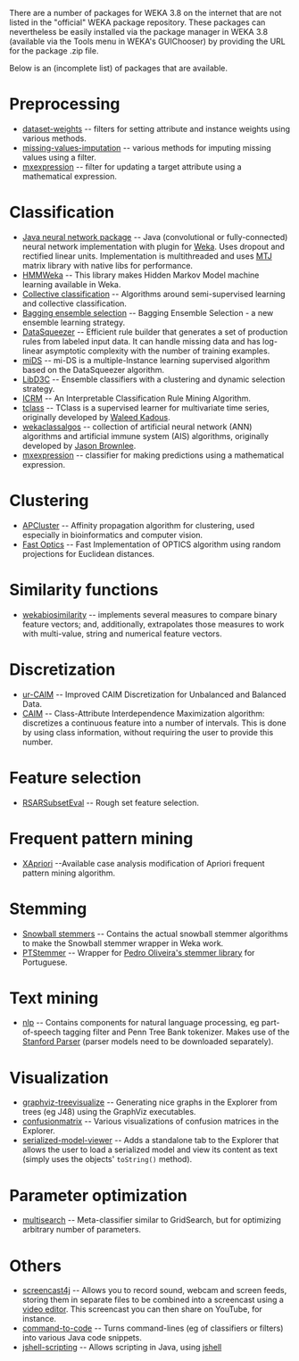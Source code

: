 There are a number of packages for WEKA 3.8 on the internet that are not listed in the "official" WEKA package repository. These packages can nevertheless be easily installed via the package manager in WEKA 3.8 (available via the Tools menu in WEKA's GUIChooser) by providing the URL for the package .zip file.

Below is an (incomplete list) of packages that are available.
 
# Preprocessing

* [dataset-weights](https://github.com/fracpete/dataset-weights-weka-package) -- filters for setting attribute and instance weights using various methods.
* [missing-values-imputation](https://github.com/fracpete/missing-values-imputation-weka-package) -- various methods for imputing missing values using a filter.
* [mxexpression](https://github.com/fracpete/mxexpression-weka-package) -- filter for updating a target attribute using a mathematical expression.

# Classification

* [Java neural network package](https://github.com/amten/NeuralNetwork) -- Java (convolutional or fully-connected) neural network implementation with plugin for [Weka](http://www.cs.waikato.ac.nz/ml/weka/). Uses dropout and rectified linear units. Implementation is multithreaded and uses [MTJ](https://github.com/fommil/matrix-toolkits-java) matrix library with native libs for performance.
* [HMMWeka](http://doc.gold.ac.uk/~mas02mg/software/hmmweka/) -- This library makes Hidden Markov Model machine learning available in Weka.
* [Collective classification](https://github.com/fracpete/collective-classification-weka-package) -- Algorithms around semi-supervised learning and collective classification.
* [Bagging ensemble selection](http://www.quansun.com/bagging_es/) -- Bagging Ensemble Selection - a new ensemble learning strategy.
* [DataSqueezer](http://www.cioslab.vcu.edu/alg/InstallWekaPackage.htm) -- Efficient rule builder that generates a set of production rules from labeled input data. It can handle missing data and has log-linear asymptotic complexity with the number of training examples.
* [miDS](http://www.cioslab.vcu.edu/alg/InstallWekaPackage.htm) -- mi-DS is a multiple-Instance learning supervised algorithm based on the DataSqueezer algorithm.
* [LibD3C](http://datamining.xmu.edu.cn/main/~chenwq/downloads/) -- Ensemble classifiers with a clustering and dynamic selection strategy.
* [ICRM](http://www.uco.es/grupos/kdis/kdiswiki/ICRM/) -- An Interpretable Classification Rule Mining Algorithm.
* [tclass](https://github.com/fracpete/tclass-weka-package) -- TClass is a supervised learner for multivariate time series, originally developed by [Waleed Kadous](http://www.cse.unsw.edu.au/~waleed/).
* [wekaclassalgos](https://github.com/fracpete/wekaclassalgos) -- collection of artificial neural network (ANN) algorithms and artificial immune system (AIS) algorithms, originally developed by [Jason Brownlee](https://sourceforge.net/projects/wekaclassalgos/).
* [mxexpression](https://github.com/fracpete/mxexpression-weka-package) -- classifier for making predictions using a mathematical expression.

# Clustering

* [APCluster](http://datamining.xmu.edu.cn/main/~chenwq/downloads) -- Affinity propagation algorithm for clustering, used especially in bioinformatics and computer vision.
* [Fast Optics](http://voltaic-sandbox-523.appspot.com/projects.html) -- Fast Implementation of OPTICS algorithm using random projections for Euclidean distances.

# Similarity functions

* [wekabiosimilarity](http://sourceforge.net/projects/wekabiosimilarity/) -- implements several measures to compare binary feature vectors; and, additionally, extrapolates those measures to work with multi-value, string and numerical feature vectors.

# Discretization

* [ur-CAIM](http://www.uco.es/grupos/kdis/kdiswiki/ur-CAIM/) -- Improved CAIM Discretization for Unbalanced and Balanced Data.
* [CAIM](http://www.cioslab.vcu.edu/alg/InstallWekaPackage.htm) -- Class-Attribute Interdependence Maximization algorithm: discretizes a continuous feature into a number of intervals. This is done by using class information, without requiring the user to provide this number.

# Feature selection

* [RSARSubsetEval](http://users.aber.ac.uk/pds7/weka/) -- Rough set feature selection.

# Frequent pattern mining

* [XApriori](https://github.com/mniemann87/XApriori) --Available case analysis modification of Apriori frequent pattern mining algorithm.

# Stemming

* [Snowball stemmers](https://github.com/fracpete/snowball-stemmers-weka-package/releases) -- Contains the actual snowball stemmer algorithms to make the Snowball stemmer wrapper in Weka work.
* [PTStemmer](https://github.com/fracpete/ptstemmer-weka-package/releases) -- Wrapper for [Pedro Oliveira's stemmer library](http://code.google.com/p/ptstemmer/) for Portuguese.

# Text mining

* [nlp](https://github.com/fracpete/nlp-weka-package/releases) -- Contains components for natural language processing, eg part-of-speech tagging filter and Penn Tree Bank tokenizer. Makes use of the [Stanford Parser](http://nlp.stanford.edu/software/) (parser models need to be downloaded separately).

# Visualization

* [graphviz-treevisualize](https://github.com/fracpete/graphviz-treevisualize-weka-package/releases) -- Generating nice graphs in the Explorer from trees (eg J48) using the GraphViz executables.
* [confusionmatrix](https://github.com/fracpete/confusionmatrix-weka-package/releases) -- Various visualizations of confusion matrices in the Explorer.
* [serialized-model-viewer](https://github.com/fracpete/serialized-model-viewer-weka-package/releases) -- Adds a standalone tab to the Explorer that allows the user to load a serialized model and view its content as text (simply uses the objects' `toString()` method).

# Parameter optimization

* [multisearch](https://github.com/fracpete/multisearch-weka-package/releases) -- Meta-classifier similar to GridSearch, but for optimizing arbitrary number of parameters.

# Others

* [screencast4j](https://github.com/fracpete/screencast4j-weka-package) -- Allows you to record sound, webcam and screen feeds, storing them in separate files to be combined into a screencast using a [video editor](https://en.wikipedia.org/wiki/List_of_video_editing_software). This screencast you can then share on YouTube, for instance.
* [command-to-code](https://github.com/fracpete/command-to-code-weka-package) -- Turns command-lines (eg of classifiers or filters) into various Java code snippets.
* [jshell-scripting](https://github.com/fracpete/jshell-scripting-weka-package) -- Allows scripting in Java, using [jshell](https://docs.oracle.com/javase/9/jshell/)

